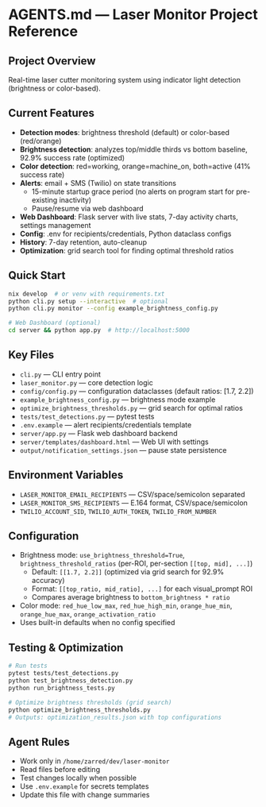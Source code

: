 # AGENTS.md — Laser Monitor Project Reference

## Project Overview
Real-time laser cutter monitoring system using indicator light detection (brightness or color-based).

## Current Features
- **Detection modes**: brightness threshold (default) or color-based (red/orange)
- **Brightness detection**: analyzes top/middle thirds vs bottom baseline, 92.9% success rate (optimized)
- **Color detection**: red=working, orange=machine_on, both=active (41% success rate)
- **Alerts**: email + SMS (Twilio) on state transitions
  - 15-minute startup grace period (no alerts on program start for pre-existing inactivity)
  - Pause/resume via web dashboard
- **Web Dashboard**: Flask server with live stats, 7-day activity charts, settings management
- **Config**: .env for recipients/credentials, Python dataclass configs
- **History**: 7-day retention, auto-cleanup
- **Optimization**: grid search tool for finding optimal threshold ratios

## Quick Start
```bash
nix develop  # or venv with requirements.txt
python cli.py setup --interactive  # optional
python cli.py monitor --config example_brightness_config.py

# Web Dashboard (optional)
cd server && python app.py  # http://localhost:5000
```

## Key Files
- `cli.py` — CLI entry point
- `laser_monitor.py` — core detection logic
- `config/config.py` — configuration dataclasses (default ratios: [1.7, 2.2])
- `example_brightness_config.py` — brightness mode example
- `optimize_brightness_thresholds.py` — grid search for optimal ratios
- `tests/test_detections.py` — pytest tests
- `.env.example` — alert recipients/credentials template
- `server/app.py` — Flask web dashboard backend
- `server/templates/dashboard.html` — Web UI with settings
- `output/notification_settings.json` — pause state persistence

## Environment Variables
- `LASER_MONITOR_EMAIL_RECIPIENTS` — CSV/space/semicolon separated
- `LASER_MONITOR_SMS_RECIPIENTS` — E.164 format, CSV/space/semicolon
- `TWILIO_ACCOUNT_SID`, `TWILIO_AUTH_TOKEN`, `TWILIO_FROM_NUMBER`

## Configuration
- Brightness mode: `use_brightness_threshold=True`, `brightness_threshold_ratios` (per-ROI, per-section `[[top, mid], ...]`)
  - Default: `[[1.7, 2.2]]` (optimized via grid search for 92.9% accuracy)
  - Format: `[[top_ratio, mid_ratio], ...]` for each visual_prompt ROI
  - Compares average brightness to `bottom_brightness * ratio`
- Color mode: `red_hue_low_max`, `red_hue_high_min`, `orange_hue_min`, `orange_hue_max`, `orange_activation_ratio`
- Uses built-in defaults when no config specified

## Testing & Optimization
```bash
# Run tests
pytest tests/test_detections.py
python test_brightness_detection.py
python run_brightness_tests.py

# Optimize brightness thresholds (grid search)
python optimize_brightness_thresholds.py
# Outputs: optimization_results.json with top configurations
```

## Agent Rules
- Work only in `/home/zarred/dev/laser-monitor`
- Read files before editing
- Test changes locally when possible
- Use `.env.example` for secrets templates
- Update this file with change summaries
